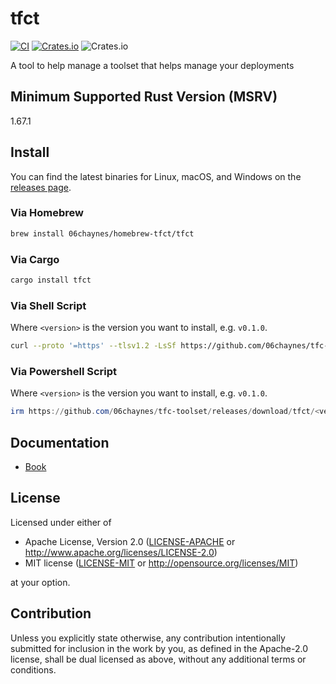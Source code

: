 # tfct

[![CI](https://img.shields.io/github/actions/workflow/status/06chaynes/tfc-toolset/rust.yml?label=CI&style=for-the-badge)](https://github.com/06chaynes/tfc-toolset/actions/workflows/rust.yml)
[![Crates.io](https://img.shields.io/crates/v/tfct?style=for-the-badge)](https://crates.io/crates/tfct)
![Crates.io](https://img.shields.io/crates/l/tfct?style=for-the-badge)

A tool to help manage a toolset that helps manage your deployments


## Minimum Supported Rust Version (MSRV)

1.67.1

## Install

You can find the latest binaries for Linux, macOS, and Windows on the [releases page](https://github.com/06chaynes/tfc-toolset/releases).

### Via Homebrew

```sh
brew install 06chaynes/homebrew-tfct/tfct
```

### Via Cargo

```sh
cargo install tfct
```

### Via Shell Script

Where `<version>` is the version you want to install, e.g. `v0.1.0`.

```sh
curl --proto '=https' --tlsv1.2 -LsSf https://github.com/06chaynes/tfc-toolset/releases/download/tfct/<version>/tfct-installer.sh | sh
```

### Via Powershell Script

Where `<version>` is the version you want to install, e.g. `v0.1.0`.

```powershell
irm https://github.com/06chaynes/tfc-toolset/releases/download/tfct/<version>/tfct-installer.ps1 | iex
```

## Documentation

- [Book](https://tfc-toolset.rs/tfct/book)

## License

Licensed under either of

- Apache License, Version 2.0
  ([LICENSE-APACHE](https://github.com/06chaynes/http-cache/blob/main/LICENSE-APACHE) or <http://www.apache.org/licenses/LICENSE-2.0>)
- MIT license
  ([LICENSE-MIT](https://github.com/06chaynes/http-cache/blob/main/LICENSE-MIT) or <http://opensource.org/licenses/MIT>)

at your option.

## Contribution

Unless you explicitly state otherwise, any contribution intentionally submitted
for inclusion in the work by you, as defined in the Apache-2.0 license, shall be
dual licensed as above, without any additional terms or conditions.

